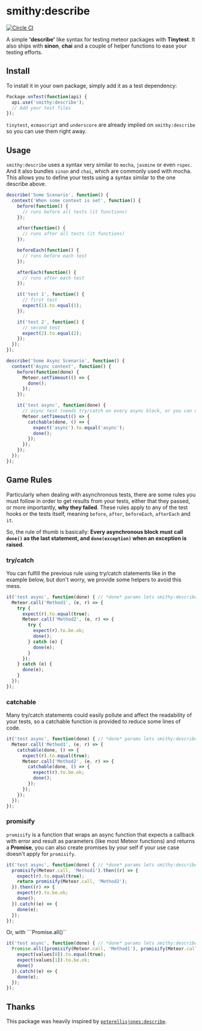 # smithy:describe

[![Circle CI](https://circleci.com/gh/paolo/smithy-describe.svg?style=svg)](https://circleci.com/gh/paolo/smithy-describe)

A simple **'describe'** like syntax for testing meteor packages with **Tinytest**. It also ships with **sinon**,
**chai** and a couple of helper functions to ease your testing efforts.

## Install

To install it in your own package, simply add it as a test dependency:

```javascript
Package.onTest(function(api) {
  api.use('smithy:describe');
  // Add your test files
});
```

```tinytest```, ```ecmascript``` and ```underscore``` are already implied on ```smithy:describe```
so you can use them right away.

## Usage

```smithy:describe``` uses a syntax very similar to ```mocha```, ```jasmine``` or even ```rspec```.
And it also bundles ```sinon``` and ```chai```, which are commonly used with mocha. This allows you to define
your tests using a syntax similar to the one describe above.

```javascript
describe('Some Scenario', function() {
  context('When some context is set', function() {
    before(function() {
      // runs before all tests (it functions)
    });

    after(function() {
      // runs after all tests (it functions)
    });

    beforeEach(function() {
      // runs before each test
    });

    afterEach(function() {
      // runs after each test
    });

    it('test 1', function() {
      // first test
      expect(1).to.equal(1);
    });

    it('test 2', function() {
      // second test
      expect(2).to.equal(2);
    });
  });
});

describe('Some Async Scenario', function() {
  context('Async context', function() {
    before(function(done) {
      Meteor.setTimeout(() => {
        done();
      });
    });

    it('test async', function(done) {
      // async test (needs try/catch on every async block, or you can use catchable/promisify)
      Meteor.setTimeout(() => {
        catchable(done, () => {
          expect('async').to.equal('async');
          done();
        });
      });
    });
  });
});
```

## Game Rules

Particularly when dealing with asynchronous tests, there are some rules you must follow in order to get results
from your tests, either that they passed, or more importantly, **why they failed**. These rules apply to any of
the test hooks or the tests itself, meaning ```before```, ```after```, ```beforeEach```, ```afterEach``` and ```it```.

So, the rule of thumb is basically: **Every asynchronous block must call ```done()``` as the last statement,
and ```done(exception)``` when an exception is raised**.

### try/catch

You can fulfill the previous rule using try/catch statements like in the example below, but don't worry, we provide
some helpers to avoid this mess.

```javascript
it('test async', function(done) { // *done* params lets smithy:describe know it's and async test.
  Meteor.call('Method1', (e, r) => {
    try {
      expect(r).to.equal(true);
      Meteor.call('Method2', (e, r) => {
        try {
          expect(r).to.be.ok;
          done();
        } catch (e) {
          done(e);
        }
      });
    } catch (e) {
      done(e);
    }
  });
});
```

### catchable

Many try/catch statements could easily pollute and affect the readability of your tests, so a catchable function
is provided to reduce some lines of code.

```javascript
it('test async', function(done) { // *done* params lets smithy:describe know it's and async test.
  Meteor.call('Method1', (e, r) => {
    catchable(done, () => {
      expect(r).to.equal(true);
      Meteor.call('Method2', (e, r) => {
        catchable(done, () => {
          expect(r).to.be.ok;
          done();
        });
      });
    });
  });
});
```

### promisify

```promisify``` is a function that wraps an async function that expects a callback with error and result as parameters
(like most Meteor functions) and returns a **Promise**, you can also create promises by your self if your use case
doesn't apply for ```promisify```.

```javascript
it('test async', function(done) { // *done* params lets smithy:describe know it's and async test.
  promisify(Meteor.call, 'Method1').then((r) => {
    expect(r).to.equal(true);
    return promisify(Meteor.call, 'Method2');
  }).then((r) => {
    expect(r).to.be.ok;
    done();
  }).catch((e) => {
    done(e);
  });
});
```

Or, with ```Promise.all()``

```javascript
it('test async', function(done) { // *done* params lets smithy:describe know it's and async test.
  Promise.all([promisify(Meteor.call, 'Method1'), promisify(Meteor.call, 'Method2')]).then((values) => {
    expect(values[0]).to.equal(true);
    expect(values[1]).to.be.ok;
    done()
  }).catch((e) => {
    done(e);
  });
});
```

## Thanks

This package was heavily inspired by  [```peterellisjones:describe```](https://atmospherejs.com/peterellisjones/describe).
